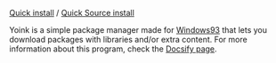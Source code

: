 [Quick install](https://www.windows93.net/#!js%20data:text/plain;charset=utf-8;base64,JGxvYWRlcihbImh0dHBzOi8vZ2l0aHViLmNvbS9Qb25hbGkvdzkzLXlvaW5rL3JlbGVhc2VzL2xhdGVzdC9kb3dubG9hZC9pbnN0YWxsZXItcmVndWxhci5qcyJdKQ==) / [Quick Source install](https://www.windows93.net/#!js%20data:text/plain;charset=utf-8;base64,JGxvYWRlcihbImh0dHBzOi8vZ2l0aHViLmNvbS9Qb25hbGkvdzkzLXlvaW5rL3JlbGVhc2VzL2xhdGVzdC9kb3dubG9hZC9pbnN0YWxsZXItc291cmNlLmpzIl0p)

Yoink is a simple package manager made for [Windows93](https://windows93.net) that lets you download packages with libraries and/or extra content.
For more information about this program, check the [Docsify page](https://ponali.github.io/w93-yoink/).
